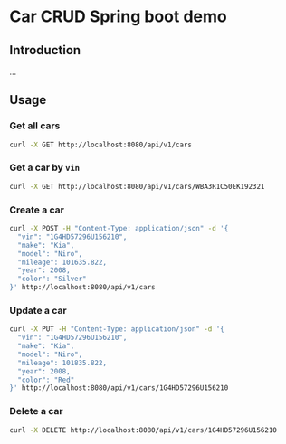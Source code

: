 # Car CRUD Spring boot demo

## Introduction
...


## Usage
### Get all cars

```bash
curl -X GET http://localhost:8080/api/v1/cars
```

### Get a car by `vin`

```bash
curl -X GET http://localhost:8080/api/v1/cars/WBA3R1C50EK192321
```

### Create a car
```bash
curl -X POST -H "Content-Type: application/json" -d '{
  "vin": "1G4HD57296U156210",
  "make": "Kia",
  "model": "Niro",
  "mileage": 101635.822,
  "year": 2008,
  "color": "Silver"
}' http://localhost:8080/api/v1/cars
```

### Update a car
```bash
curl -X PUT -H "Content-Type: application/json" -d '{
  "vin": "1G4HD57296U156210",
  "make": "Kia",
  "model": "Niro",
  "mileage": 101835.822,
  "year": 2008,
  "color": "Red"
}' http://localhost:8080/api/v1/cars/1G4HD57296U156210
```

### Delete a car
```bash
curl -X DELETE http://localhost:8080/api/v1/cars/1G4HD57296U156210
```